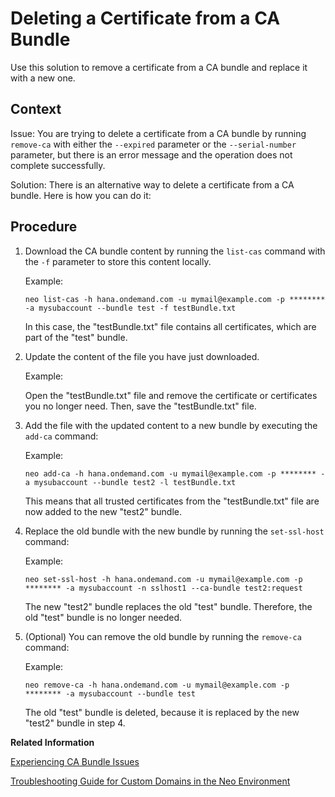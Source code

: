 <!-- loio5b7049131e51491ead2d4589dd2be1dc -->

# Deleting a Certificate from a CA Bundle

Use this solution to remove a certificate from a CA bundle and replace it with a new one.



## Context

Issue: You are trying to delete a certificate from a CA bundle by running `remove-ca` with either the `--expired` parameter or the `--serial-number` parameter, but there is an error message and the operation does not complete successfully.

Solution: There is an alternative way to delete a certificate from a CA bundle. Here is how you can do it:



## Procedure

1.  Download the CA bundle content by running the `list-cas` command with the `-f` parameter to store this content locally.

    Example:

    ```
    neo list-cas -h hana.ondemand.com -u mymail@example.com -p ******** -a mysubaccount --bundle test -f testBundle.txt
    ```

    In this case, the "testBundle.txt" file contains all certificates, which are part of the "test" bundle.

2.  Update the content of the file you have just downloaded.

    Example:

    Open the "testBundle.txt" file and remove the certificate or certificates you no longer need. Then, save the "testBundle.txt" file.

3.  Add the file with the updated content to a new bundle by executing the `add-ca` command:

    Example:

    ```
    neo add-ca -h hana.ondemand.com -u mymail@example.com -p ******** -a mysubaccount --bundle test2 -l testBundle.txt
    ```

    This means that all trusted certificates from the "testBundle.txt" file are now added to the new "test2" bundle.

4.  Replace the old bundle with the new bundle by running the `set-ssl-host` command:

    Example:

    ```
    neo set-ssl-host -h hana.ondemand.com -u mymail@example.com -p ******** -a mysubaccount -n sslhost1 --ca-bundle test2:request
    ```

    The new "test2" bundle replaces the old "test" bundle. Therefore, the old "test" bundle is no longer needed.

5.  \(Optional\) You can remove the old bundle by running the `remove-ca` command:

    Example:

    ```
    neo remove-ca -h hana.ondemand.com -u mymail@example.com -p ******** -a mysubaccount --bundle test
    ```

    The old "test" bundle is deleted, because it is replaced by the new "test2" bundle in step 4.


**Related Information**  


[Experiencing CA Bundle Issues](experiencing-ca-bundle-issues-4c26325.md "Use the following troubleshooting steps for resolving issues with CA bundles.")

[Troubleshooting Guide for Custom Domains in the Neo Environment](troubleshooting-guide-for-custom-domains-in-the-neo-environment-216e0ed.md "Use this troubleshooting guide to quickly identify and resolve issues with custom domains in the SAP BTP, Neo environment.")

